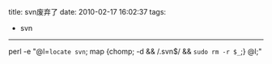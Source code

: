 title: svn废弃了
date: 2010-02-17 16:02:37
tags:
- svn
---

perl -e "@l=`locate svn`; map {chomp; -d &amp;&amp; /.svn$/ &amp;&amp; `sudo rm -r $_`;} @l;"
